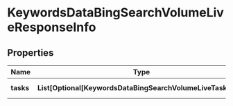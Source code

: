 # KeywordsDataBingSearchVolumeLiveResponseInfo


## Properties

| Name | Type | Description | Notes |
|------------ | ------------- | ------------- | -------------|
**tasks** | **List[Optional[KeywordsDataBingSearchVolumeLiveTaskInfo]]** | array of tasks |[optional]|